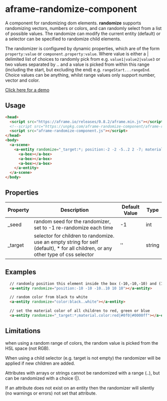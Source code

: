 # aframe-randomize-component

A component for randomizing dom elements.  **randomize** supports randomizing vectors, numbers or colors, and can randomly select from a list of possible values.  The randomize can modify the current entity (default) or a selector can be specified to randomize child elements.

The randomizer is configured by dynamic properties, which are of the form ```property:value``` or ```component.property:value```. Where value is either a | delimited list of choices to randomly pick from e.g. ```value1|value2|value3``` or two values separated by .. and a value is picked from within this range (including the start, but excluding the end) e.g. ```rangeStart...rangeEnd```.  Choice values can be anything, whilst range values only support number, vector and color.

[Click here for a demo](https://harlyq.github.io/aframe-randomize-component/)

## Usage
```html
<head>
  <script src="https://aframe.io/releases/0.8.2/aframe.min.js"></script>
  <!--script src="https://unpkg.com/aframe-randomize-component/aframe-randomize-component.js"></script-->
  <script src="aframe-randomize-component.js"></script>
</head>
<body>
  <a-scene>
    <a-entity randomize="_target:*; position:-2 -2 -5..2 2 -7; material.color:red..green; scale: 1 1 1|1.5 1.5 1.5|2 2 2;">
      <a-box></a-box>
      <a-box></a-box>
      <a-box></a-box>
    </a-entity>
  </a-scene>
</body>
```

## Properties
| Property | Description | Default Value | Type |
| -------- | ----------- | ------------- | ---- |
|_seed|random seed for the randomizer, set to -1 re-randomize each time|-1|int|
|_target|selector for children to randomize. use an empty string for self (default), * for all children, or any other type of css selector|''|string|

## Examples
```html
  // randomly position this element inside the box (-10,-10,-10) and (10,10,10)
  <a-entity randomize="position:-10 -10 -10..10 10 10"></a-entity>

  // random color from black to white
  <a-entity randomize="color:black..white"></a-entity>

  // set the material color of all children to red, green or blue
  <a-entity randomize="_target:*;material.color:red|#0f0|#0000ff"></a-entity>
```

## Limitations
when using a random range of colors, the random value is picked from the HSL space (not RGB).

When using a child selector (e.g. target is not empty) the randomizer will be applied if new children are added.

Attributes with arrays or strings cannot be randomized with a range (..), but can be randomized with a choice (|).

If an attribute does not exist on an entity then the randomizer will silently (no warnings or errors) not set that attribute.
